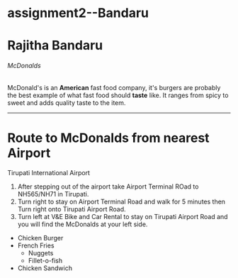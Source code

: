 # assignment2--Bandaru
# Rajitha Bandaru
###### McDonalds
McDonald's is an **American** fast food company, it's burgers are probably the best example of what fast food should **taste** like. It ranges from spicy to sweet and adds quality taste to the item.

---

# Route to McDonalds from nearest Airport
Tirupati International Airport

1. After stepping out of the airport take Airport Terminal ROad to NH565/NH71 in Tirupati.
2. Turn right to stay on Airport Terminal Road and walk for 5 minutes then Turn right onto Tirupati Airport Road.
3. Turn left at V&E Bike and Car Rental to stay on Tirupati Airport Road and you will find the McDonalds at your left side.

* Chicken Burger
* French Fries
    * Nuggets
    * Fillet-o-fish
* Chicken Sandwich